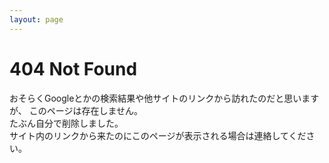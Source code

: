 ```yaml
---
layout: page
---
```


# 404 Not Found
おそらくGoogleとかの検索結果や他サイトのリンクから訪れたのだと思いますが、
このページは存在しません。  
たぶん自分で削除しました。  
サイト内のリンクから来たのにこのページが表示される場合は連絡してください。